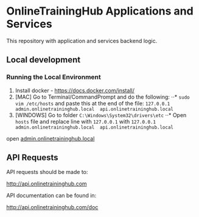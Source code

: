 # OnlineTrainingHub Applications and Services
This repository with application and services backend logic.

## Local development

### Running the Local Environment
1. Install docker - https://docs.docker.com/install/
2. [MAC] Go to Terminal/CommandPrompt and do the following:
⋅⋅* `sudo vim /etc/hosts` and paste this at the end of the file: `127.0.0.1  admin.onlinetraininghub.local  api.onlinetraininghub.local` 
2. [WINDOWS] Go to folder `C:\Windows\System32\drivers\etc`
⋅⋅* Open `hosts` file and replace line with `127.0.0.1` with `127.0.0.1  admin.onlinetraininghub.local  api.onlinetraininghub.local`

open [admin.onlinetraininghub.local](https://admin.onlinetraininghub.local)



## API Requests

API requests should be made to:

http://api.onlinetraininghub.com

API documentation can be found in:

http://api.onlinetraininghub.com/doc

